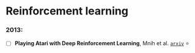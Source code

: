 # Reinforcement learning

### 2013:

- [ ] **Playing Atari with Deep Reinforcement Learning**, Mnih et al.
[`arxiv`](https://arxiv.org/abs/1312.5602) :star: